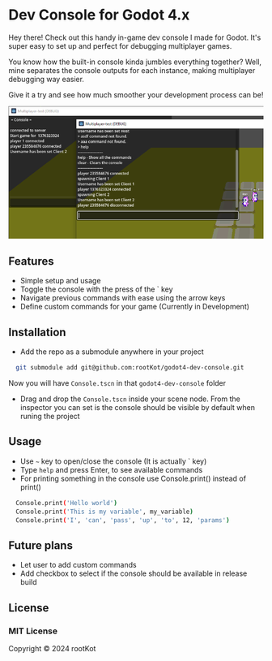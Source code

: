 # Dev Console for Godot 4.x

Hey there! Check out this handy in-game dev console I made for Godot. It's super easy to set up and perfect for debugging multiplayer games.

You know how the built-in console kinda jumbles everything together? Well, mine separates the console outputs for each instance, making multiplayer debugging way easier.

Give it a try and see how much smoother your development process can be!

![Screenshot1](Screenshot1.PNG)


## Features

- Simple setup and usage
- Toggle the console with the press of the ` key
- Navigate previous commands with ease using the arrow keys
- Define custom commands for your game (Currently in Development)

## Installation

* Add the repo as a submodule anywhere in your project

```bash
  git submodule add git@github.com:rootKot/godot4-dev-console.git
```
Now you will have `Console.tscn` in that `godot4-dev-console` folder
* Drag and drop the `Console.tscn` inside your scene node.
From the inspector you can set is the console should be visible by default when runing the project

## Usage

* Use `~` key to open/close the console (It is actually ` key)
* Type `help` and press Enter, to see available commands
* For printing something in the console use Console.print() instead of print()
```bash
  Console.print('Hello world')
  Console.print('This is my variable', my_variable)
  Console.print('I', 'can', 'pass', 'up', 'to', 12, 'params')
```
## Future plans
* Let user to add custom commands
* Add checkbox to select if the console should be available in release build

## License
### MIT License
Copyright © 2024 rootKot
